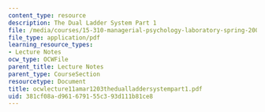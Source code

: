 ```yaml
---
content_type: resource
description: The Dual Ladder System Part 1
file: /media/courses/15-310-managerial-psychology-laboratory-spring-2003/381cf08ad961679155c393d111b81ce8_ocwlecture11amar1203thedualladdersystempart1.pdf
file_type: application/pdf
learning_resource_types:
- Lecture Notes
ocw_type: OCWFile
parent_title: Lecture Notes
parent_type: CourseSection
resourcetype: Document
title: ocwlecture11amar1203thedualladdersystempart1.pdf
uid: 381cf08a-d961-6791-55c3-93d111b81ce8
---
```

